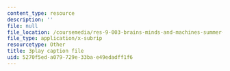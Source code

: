 ```yaml
---
content_type: resource
description: ''
file: null
file_location: /coursemedia/res-9-003-brains-minds-and-machines-summer-course-summer-2015/5270f5eda079729e33bae49edadff1f6_dfsPKoHv_F4.srt
file_type: application/x-subrip
resourcetype: Other
title: 3play caption file
uid: 5270f5ed-a079-729e-33ba-e49edadff1f6
---
```

